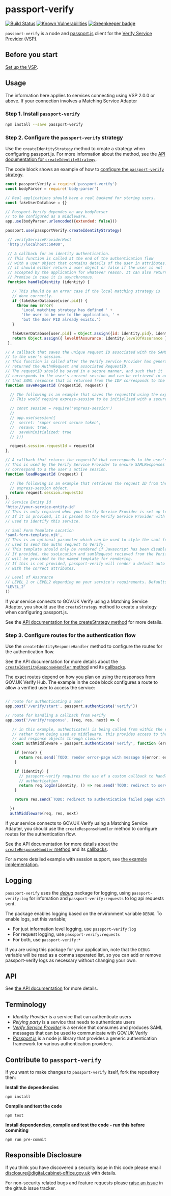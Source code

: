 # passport-verify


[![Build Status](https://travis-ci.org/alphagov/passport-verify.svg?branch=master)](https://travis-ci.org/alphagov/passport-verify)
[![Known Vulnerabilities](https://snyk.io/test/github/alphagov/passport-verify/badge.svg)](https://snyk.io/test/github/alphagov/passport-verify)
[![Greenkeeper badge](https://badges.greenkeeper.io/alphagov/passport-verify.svg)](https://greenkeeper.io/)

`passport-verify` is a node and [passport.js](http://passportjs.org/) client for the [Verify Service Provider (VSP)](https://github.com/alphagov/verify-service-provider).

## Before you start

[Set up the VSP](https://github.com/alphagov/verify-service-provider/README.md).

## Usage

The information here applies to services connecting using VSP 2.0.0 or above. If your connection involves a Matching Service Adapter

### Step 1. Install `passport-verify`

```bash
npm install --save passport-verify
```

### Step 2. Configure the `passport-verify` strategy

Use the `createIdentityStrategy` method to create a strategy when configuring passport.js. For more information about the method, see the [API documentation for `createIdentityStrategy`](https://alphagov.github.io/passport-verify/modules/_passport_verify_strategy_.html#createidentitystrategy).

The code block shows an example of how to [configure the `passport-verify` strategy](http://passportjs.org/docs/configure#strategies).

```javascript
const passportVerify = require('passport-verify')
const bodyParser = require('body-parser')

// Real applications should have a real backend for storing users.
const fakeUserDatabase = {}

// Passport-Verify dependes on any bodyParser
// to be configured as a middleware.
app.use(bodyParser.urlencoded({extended: false}))

passport.use(passportVerify.createIdentityStrategy(

 // verifyServiceProviderHost
 'http://localhost:50400',

 // A callback for an identity authentication.
 // This function is called at the end of the authentication flow
 // with a user object that contains details of the user in attributes.
 // it should either return a user object or false if the user is not
 // accepted by the application for whatever reason. It can also return a
 // Promise in case it is asynchronous.
 function handleIdentity (identity) {

   // This should be an error case if the local matching strategy is
   // done correctly.
   if (fakeUserDatabase[user.pid]) {
     throw new Error(
       'Local matching strategy has defined ' +
       'the user to be new to the application, ' +
       'but the User PID already exists.')
   }

   fakeUserDatabase[user.pid] = Object.assign({id: identity.pid}, identity.attributes)
   return Object.assign({ levelOfAssurance: identity.levelOfAssurance }, fakeUserDatabase[identity.pid])
 },

// A callback that saves the unique request ID associated with the SAML messages
// to the user's session.
// This function is called after the Verify Service Provider has generated and
// returned the AuthnRequest and associated RequestID.
// The requestID should be saved in a secure manner, and such that it
// corresponds to the user's current session and can be retrieved in order to validate
// that SAML response that is returned from the IDP corresponds to the original AuthnRequest.
function saveRequestId (requestId, request) {

  // The following is an example that saves the requestId using the express-session middleware
  // This would require express-session to be initialised with a secure secret e.g:

  // const session = require('express-session')
  //
  // app.use(session({
  //  secret: 'super secret secure token',
  //  resave: true,
  //  saveUninitialized: true
  // }))

  request.session.requestId = requestId
},

// A callback that returns the requestId that corresponds to the user's session.
// This is used by the Verify Service Provider to ensure SAMLResponses received from IDPS
// correspond to a the user's active session.
function loadRequestId (request) {

  // The following is an example that retrieves the request ID from the aforementioned
  // express-session object.
  return request.session.requestId
},
// Service Entity Id
'http://your-service-entity-id'
// This is only required when your Verify Service Provider is set up to be multi tenanted.
// If it is provided, it is passed to the Verify Service Provider with each request, and
// used to identify this service.

// Saml Form Template Location
'saml-form-template.njk',
// This is an optional parameter which can be used to style the saml form
// used to send the authn request to Verify.
// This template should only be rendered if Javascript has been disabled in the user's browser.
// If provided, the ssoLocation and samlRequest recieved from the Verify Service Provider
// will be provided to the named template for rendering.
// If this is not provided, passport-verify will render a default auto posting form
// with the correct attributes.

// Level of Assurance
// LEVEL_1 or LEVEL2 depending on your service's requirements. Defaults to LEVEL_2.
'LEVEL_2'
))
```

If your service connects to GOV.UK Verify using a Matching Service Adapter, you should use the `createStrategy` method to create a strategy when configuring passport.js.

See the [API documentation for the createStrategy method](https://alphagov.github.io/passport-verify/modules/_passport_verify_strategy_.html#createstrategy) for more details.

### Step 3. Configure routes for the authentication flow

Use the `createIdentityResponseHandler` method to configure the routes for the authentication flow.

See the API documentation for more details about the [`createIdentityResponseHandler` method](https://alphagov.github.io/passport-verify/modules/_create_identity_response_handler_.html#createidentityresponsehandler)
and its [callbacks](https://alphagov.github.io/passport-verify/interfaces/_create_identity_response_handler_.responsescenarios.html).

The exact routes depend on how you plan on using the responses from GOV.UK Verify Hub. The example in the code block configures a route to allow a verified user to access the service:

```javascript

// route for authenticating a user
app.post('/verify/start', passport.authenticate('verify'))

// route for handling a callback from verify
app.post('/verify/response', (req, res, next) => (

   // in this example, authenticate() is being called from within the route handler
   // rather than being used as middleware, this provides access to the request
   // and response objects through closure
   const authMiddleware = passport.authenticate('verify', function (error, identity, infoOrError, status) {

    if (error) {
      return res.send(`TODO: render error-page with message ${error: error.message}`)
    }

    if (identity) {
      // passport-verify requires the use of a custom callback to handle successful
      // authentication
      return req.logIn(identity, () => res.send('TODO: redirect to service landing page')))
    }

    return res.send(`TODO: redirect to authentication failed page with ${error: infoOrError}`)

  })
  authMiddleware(req, res, next)
```

If your service connects to GOV.UK Verify using a Matching Service Adapter, you should use the `createResponseHandler` method to configure routes for the authentication flow.

See the API documentation for more details about the [`createResponseHandler` method](https://alphagov.github.io/passport-verify/modules/_create_response_handler_.html#createresponsehandler)
and its [callbacks](https://alphagov.github.io/passport-verify/interfaces/_create_response_handler_.responsescenarios.html#onauthnfailed).

For a more detailed example with session support, see [the example implementation](https://github.com/alphagov/passport-verify-stub-relying-party/blob/master/src/app.ts).

## Logging

`passport-verify` uses the [_debug_](https://www.npmjs.com/package/debug) package for logging, using `passport-verify:log` for infomation and `passport-verify:requests` to log api requests sent.

The package enables logging based on the environment variable `DEBUG`.
To enable logs, set this variable;
* For just information level logging, use `passport-verify:log`
* For request logging, use `passport-verify:requests`
* For both, use `passport-verify:*`

If you are using this package for your application, note that the `DEBUG` variable will be read as a comma seperated list, so you can add or remove passport-verify logs as necessary without changing your own.

## API


See [the API documentation](https://alphagov.github.io/passport-verify/modules/_passport_verify_.html) for more details.

## Terminology

 * _Identity Provider_ is a service that can authenticate users
 * _Relying party_ is a service that needs to authenticate users
 * [_Verify Service Provider_](https://github.com/alphagov/verify-service-provider)
    is a service that consumes and produces SAML messages that can be used to communicate with GOV.UK Verify
 * [_Passport.js_](http://passportjs.org/) is a node js library that provides a generic authentication framework for various authentication providers.


## Contribute to `passport-verify`

If you want to make changes to `passport-verify` itself, fork the repository then:

__Install the dependencies__
```
npm install
```

__Compile and test the code__
```
npm test
```

__Install dependencies, compile and test the code - run this before commiting__
```
npm run pre-commit
```

## Responsible Disclosure

If you think you have discovered a security issue in this code please email disclosure@digital.cabinet-office.gov.uk with details.

For non-security related bugs and feature requests please [raise an issue](https://github.com/alphagov/passport-verify/issues/new) in the github issue tracker.
